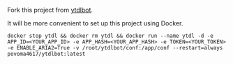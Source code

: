 Fork this project from [ytdlbot](https://github.com/tgbot-collection/ytdlbot). 

It will be more convenient to set up this project using Docker.

```
docker stop ytdl && docker rm ytdl && docker run --name ytdl -d -e APP_ID=<YOUR_APP_ID> -e APP_HASH=<YOUR_APP_HASH> -e TOKEN=<YOUR_TOKEN> -e ENABLE_ARIA2=True -v /root/ytdlbot/conf:/app/conf --restart=always povoma4617/ytdlbot:latest
```
